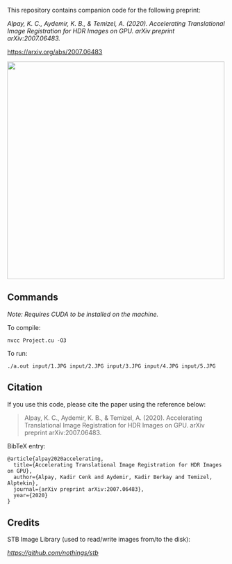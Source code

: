 This repository contains companion code for the following preprint:


*Alpay, K. C., Aydemir, K. B., & Temizel, A. (2020). Accelerating Translational Image Registration for HDR Images on GPU. arXiv preprint arXiv:2007.06483.*


https://arxiv.org/abs/2007.06483


<img src="https://kadircenk.github.io/img/blurryartifact.png" width="500" height="auto">


## Commands

_Note: Requires CUDA to be installed on the machine._

To compile:

```
nvcc Project.cu -O3
```

To run:

```
./a.out input/1.JPG input/2.JPG input/3.JPG input/4.JPG input/5.JPG
```


## Citation

If you use this code, please cite the paper using the reference below:

> Alpay, K. C., Aydemir, K. B., & Temizel, A. (2020). Accelerating Translational Image Registration for HDR Images on GPU. arXiv preprint arXiv:2007.06483.

BibTeX entry:

```
@article{alpay2020accelerating,
  title={Accelerating Translational Image Registration for HDR Images on GPU},
  author={Alpay, Kadir Cenk and Aydemir, Kadir Berkay and Temizel, Alptekin},
  journal={arXiv preprint arXiv:2007.06483},
  year={2020}
}
```



## Credits

STB Image Library (used to read/write images from/to the disk):

*https://github.com/nothings/stb*
